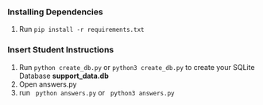 ### Installing Dependencies

1. Run ``` pip install -r requirements.txt ```

### Insert Student Instructions

1. Run ``` python create_db.py ``` or ``` python3 create_db.py ``` to create your SQLite Database **support_data.db**
2. Open answers.py
4. run ``` python answers.py``` or ``` python3 answers.py```

